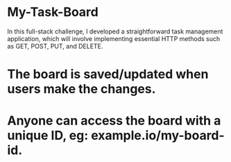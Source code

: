 # My-Task-Board
In this full-stack challenge, I  developed a straightforward task management application, which will involve implementing essential HTTP methods such as GET, POST, PUT, and DELETE. 

# The board is saved/updated when users make the changes.
# Anyone can access the board with a unique ID, eg: example.io/my-board-id.
